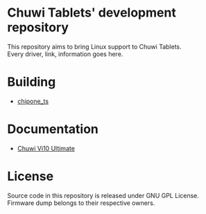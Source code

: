 # Chuwi Tablets' development repository

This repository aims to bring Linux support to Chuwi Tablets.<br>
Every driver, link, information goes here.

# Building
* [chipone_ts](https://github.com/Dax89/chuwi-dev/wiki/Building)

# Documentation
* [Chuwi Vi10 Ultimate](https://github.com/Dax89/chuwi-dev/wiki/Chuwi-Vi10-Ultimate)

# License
Source code in this repository is released under GNU GPL License.<br>
Firmware dump belongs to their respective owners.
